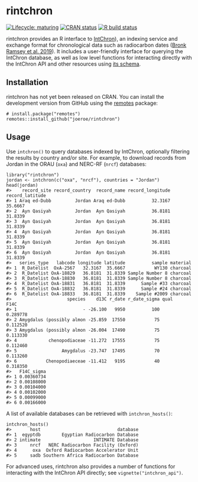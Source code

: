 
<!-- README.md is generated from README.Rmd. Please edit that file -->

rintchron
=========

<!-- badges: start -->

[![Lifecycle:
maturing](https://img.shields.io/badge/lifecycle-maturing-blue.svg)](https://www.tidyverse.org/lifecycle/#maturing)
[![CRAN
status](https://www.r-pkg.org/badges/version/rintchron)](https://CRAN.R-project.org/package=rintchron)
[![R build
status](https://github.com/joeroe/rintchron/workflows/R-CMD-check/badge.svg)](https://github.com/joeroe/rintchron/actions)
<!-- badges: end -->

rintchron provides an R interface to [IntChron](https://intchron.org)),
an indexing service and exchange format for chronological data such as
radiocarbon dates ([Bronk Ramsey et
al. 2019](https://doi.org/10.1017/RDC.2019.21)). It includes a
user-friendly interface for querying the IntChron database, as well as
low level functions for interacting directly with the IntChron API and
other resources using [its schema](https://intchron.org/schema).

Installation
------------

rintchron has not yet been released on CRAN. You can install the
development version from GitHub using the
[remotes](https://remotes.r-lib.org/) package:

    # install.package("remotes")
    remotes::install_github("joeroe/rintchron")

Usage
-----

Use `intchron()` to query databases indexed by IntChron, optionally
filtering the results by country and/or site. For example, to download
records from Jordan in the ORAU (`oxa`) and NERC-RF (`nrcf`) databases:

    library("rintchron")
    jordan <- intchron(c("oxa", "nrcf"), countries = "Jordan")
    head(jordan)
    #>    record_site record_country  record_name record_longitude record_latitude
    #> 1 Araq ed-Dubb         Jordan Araq ed-Dubb          32.3167         35.6667
    #> 2  Ayn Qasiyah         Jordan  Ayn Qasiyah          36.8181         31.8339
    #> 3  Ayn Qasiyah         Jordan  Ayn Qasiyah          36.8181         31.8339
    #> 4  Ayn Qasiyah         Jordan  Ayn Qasiyah          36.8181         31.8339
    #> 5  Ayn Qasiyah         Jordan  Ayn Qasiyah          36.8181         31.8339
    #> 6  Ayn Qasiyah         Jordan  Ayn Qasiyah          36.8181         31.8339
    #>   series_type   labcode longitude latitude          sample material
    #> 1  R_Datelist  OxA-2567   32.3167  35.6667           WY130 charcoal
    #> 2  R_Datelist OxA-18829   36.8181  31.8339 Sample Number 8 charcoal
    #> 3  R_Datelist OxA-18830   36.8181  31.8339 Sample Number 8 charcoal
    #> 4  R_Datelist OxA-18831   36.8181  31.8339      Sample #33 charcoal
    #> 5  R_Datelist OxA-18832   36.8181  31.8339      Sample #24 charcoal
    #> 6  R_Datelist OxA-18833   36.8181  31.8339    Sample #2009 charcoal
    #>                     species    d13C r_date r_date_sigma qual     F14C
    #> 1                         - -26.100   9950          100      0.289778
    #> 2 Amygdalus (possibly almon -25.859  17550           75      0.112520
    #> 3 Amygdalus (possibly almon -26.004  17490           75      0.113330
    #> 4            chenopodiaceae -11.272  17555           75      0.112460
    #> 5                 Amygdalus -23.747  17495           70      0.113260
    #> 6           Chenopodiaeceae -11.412   9195           40      0.318350
    #>   F14C_sigma
    #> 1 0.00360734
    #> 2 0.00108000
    #> 3 0.00104000
    #> 4 0.00102000
    #> 5 0.00099000
    #> 6 0.00166000

A list of available databases can be retrieved with `intchron_hosts()`:

    intchron_hosts()
    #>       host                             database
    #> 1  egyptdb        Egyptian Radiocarbon Database
    #> 2 intimate                    INTIMATE Database
    #> 3     nrcf   NERC Radiocarbon Facility (Oxford)
    #> 4      oxa  Oxford Radiocarbon Accelerator Unit
    #> 5     sadb Southern Africa Radiocarbon Database

For advanced uses, rintchron also provides a number of functions for
interacting with the IntChron API directly; see
`vignette("intchron_api")`.
